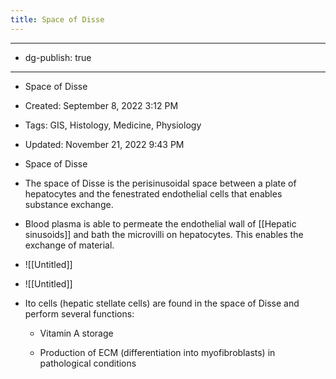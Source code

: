 ```yaml
---
title: Space of Disse
---
```


- --

- dg-publish: true

- --

- Space of Disse

- Created: September 8, 2022 3:12 PM

- Tags: GIS, Histology, Medicine, Physiology

- Updated: November 21, 2022 9:43 PM

- Space of Disse

- The space of Disse is the perisinusoidal space between a plate of hepatocytes and the fenestrated endothelial cells that enables substance exchange.

- Blood plasma is able to permeate the endothelial wall of [[Hepatic sinusoids]] and bath the microvilli on hepatocytes. This enables the exchange of material.

- ![[Untitled]]

- ![[Untitled]]

- Ito cells (hepatic stellate cells) are found in the space of Disse and perform several functions:
	 - Vitamin A storage

	 - Production of ECM (differentiation into myofibroblasts) in pathological conditions
